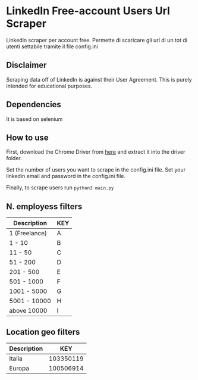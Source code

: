 # LinkedIn Free-account Users Url Scraper
Linkedin scraper per account free.
Permette di scaricare gli url di un tot di utenti settabile tramite il file config.ini

## Disclaimer
Scraping data off of LinkedIn is against their User Agreement. This is purely intended for educational purposes.

## Dependencies 
It is based on selenium 

## How to use
First, download the Chrome Driver from [here](http://chromedriver.chromium.org/) and extract it into the driver folder.

Set the number of users you want to scrape in the config.ini file.
Set your linkedin email and password in the config.ini file.

Finally, to scrape users run
```python3 main.py```

## N. employess filters
| Description   | KEY           |
| ------------- | ------------- |
| 1 (Freelance) | A             |
| 1 - 10        | B             |
| 11 - 50       | C             |
| 51 - 200      | D             |
| 201 - 500     | E             |
| 501 - 1000    | F             |
| 1001 - 5000   | G             |
| 5001 - 10000  | H             |
| above 10000   | I             |

## Location geo filters
| Description   | KEY           |
| ------------- | ------------- |
| Italia        | 103350119     |
| Europa        | 100506914     |

<!-- Create a python3 virtual environment following [this](https://docs.python.org/3/tutorial/venv.html).
Within the virtual environment
```pip install -r requirements.txt```

Edit the `conf.json` config file accordingly specifying the chrome bin path, e.g. by typying 
```which google-chrome``` in a UNIX shell command line, the chrome driver path, the desired queries
and so forth. 

Finally, to scrape users run 
```python scrape_users.py --conf conf.json```
or jobs
```python scrape_jobs.py --conf conf.json``` -->